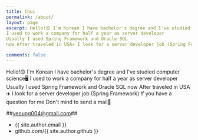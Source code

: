 ```yaml
---
title: Choi
permalink: /about/
layout: page
excerpt: Hello!😊 I'm Korean I have bachelor's degree and I've studied computer science🖥
I used to work a company for half a year as server developer 
Usually I used Spring Framework and Oracle SQL 
now After traveled in USA✈ I look for a server developer job (Spring Framework) 

comments: false
---
```


Hello!😊 I'm Korean I have bachelor's degree and I've studied computer science🖥
I used to work a company for half a year as server developer 
Usually I used Spring Framework and Oracle SQL 
now After traveled in USA✈ I look for a server developer job (Spring Framework) 
If you have a question for me Don't mind to send a mail📧

##yeoung004@gmail.com##

- {{ site.author.email }}
- github.com/{{ site.author.github }}
